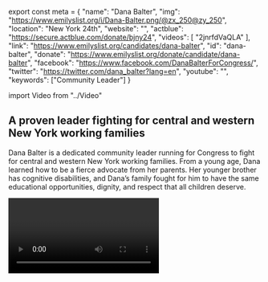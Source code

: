export const meta = {
  "name": "Dana Balter",
  "img": "https://www.emilyslist.org/i/Dana-Balter.png/@zx_250@zy_250",
  "location": "New York 24th",
  "website": "",
  "actblue": "https://secure.actblue.com/donate/bjny24",
  "videos": [
    "2jnrfdVaQLA"
  ],
  "link": "https://www.emilyslist.org/candidates/dana-balter",
  "id": "dana-balter",
  "donate": "https://www.emilyslist.org/donate/candidate/dana-balter",
  "facebook": "https://www.facebook.com/DanaBalterForCongress/",
  "twitter": "https://twitter.com/dana_balter?lang=en",
  "youtube": "",
  "keywords": ["Community Leader"]
}

import Video from "../Video"

## A proven leader fighting for central and western New York working families

Dana Balter is a dedicated community leader running for Congress to fight for central and western New York working families. From a young age, Dana learned how to be a fierce advocate from her parents. Her younger brother has cognitive disabilities, and Dana’s family fought for him to have the same educational opportunities, dignity, and respect that all children deserve.

<Video id="2jnrfdVaQLA" />

- She began her career in **special education** at a nonprofit organization serving adults with cognitive disabilities. Dana worked as a teacher and went on to serve as director of education and then director of communications and marketing.
- She earned her master’s degree in public administration and is a Ph.D. candidate at Syracuse University's Maxwell School of Citizenship and Public Affairs. The granddaughter of Holocaust refugees who made upstate New York their home, Dana was raised to stand up for her community and her values and she is deeply committed to social justice.
- After the 2016 election, she took action as a tireless community organizer working to hold her elected officials accountable. This grassroots leader stepped up to run for the first time and won a competitive primary in June. Dana lives on Syracuse's East Side with her three rescue dogs, and when elected she will continue to fight for all central and western New York working families.


## A champion dedicated to expanding economic opportunity for all

Dana is running to expand economic opportunity for all central and western New York working families and to help create good-paying jobs so that communities can thrive. As a grassroots leader dedicated to her community, she will champion policies that move central and western New York forward for all. At a time when Republicans are desperate to undo the progress we’ve worked so hard to make, Dana is committed to fighting back and expanding access to quality health care for all — a fight that is deeply personal to her. Shortly after beginning her Ph.D. program, Dana faced a debilitating medical condition and had to suspend her studies. She researched her options and approached her treatments with the same determination and grit she brings to every fight, and made a recovery that made it possible for her to return to graduate school. Dana is running to make central and western New York working families’ voices heard, and when elected she will be their fierce champion in Congress.

## An opportunity to flip a seat from red to blue

Dana is challenging incumbent Republican John Katko, whose record of failure has hurt the working families he was elected to serve. Our path to taking back the House runs right through this district where Hillary Clinton narrowly outperformed Donald Trump in 2016. Dana has what it takes to win, but Katko’s deep-pocketed special interest allies will do everything they can to keep this seat — and Congress — under Republican control. Let’s show Dana the full support of the EMILY’s List community and help elect this champion for central and western New York working families to Congress, and let’s take back the House.
